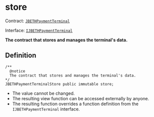 # store

Contract: [`JBETHPaymentTerminal`](../)​‌

Interface: [`IJBETHPaymentTerminal`](../../../../interfaces/ijbethpaymentterminal.md)

**The contract that stores and manages the terminal's data.**

## Definition

```solidity
/**
  @notice 
  The contract that stores and manages the terminal's data.
*/
JBETHPaymentTerminalStore public immutable store;
```

* The value cannot be changed.
* The resulting view function can be accessed externally by anyone.
* The resulting function overrides a function definition from the `IJBETHPaymentTerminal` interface.
